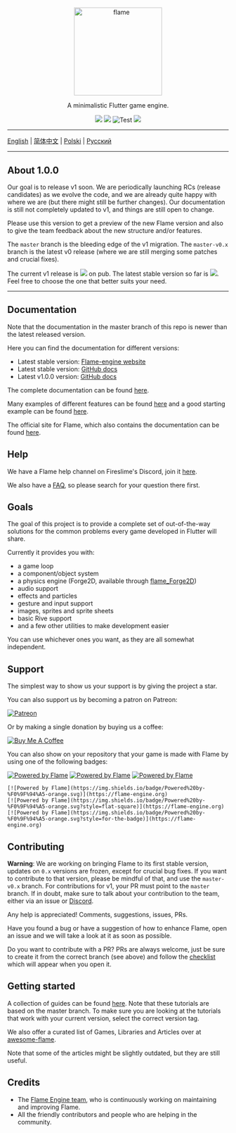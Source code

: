 #

<p align="center">
  <a href="https://flame-engine.org">
    <img alt="flame" width="200px" src="https://user-images.githubusercontent.com/6718144/101553774-3bc7b000-39ad-11eb-8a6a-de2daa31bd64.png">
  </a>
</p>

<p align="center">
A minimalistic Flutter game engine.
</p>

<p align="center">
  <a title="Pub" href="https://pub.dartlang.org/packages/flame" ><img src="https://img.shields.io/pub/v/flame.svg?style=popout&include_prereleases" /></a>
  <a title="Pub" href="https://pub.dartlang.org/packages/flame" ><img src="https://img.shields.io/pub/v/flame.svg?style=popout" /></a>
  <img src="https://github.com/flame-engine/flame/workflows/Test/badge.svg?branch=master&event=push" alt="Test" />
  <a title="Discord" href="https://discord.gg/pxrBmy4" ><img src="https://img.shields.io/discord/509714518008528896.svg" /></a>
</p>

---

[English](/README.md) | [简体中文](/i18n/README-ZH.md) | [Polski](/i18n/README-PL.md) | [Русский](/i18n/README-RU.md)

---

## About 1.0.0

Our goal is to release v1 soon. We are periodically launching RCs (release candidates) as we evolve the code, and we are already quite happy with where we are (but there might still be further changes). Our documentation is still not completely updated to v1, and things are still open to change.

Please use this version to get a preview of the new Flame version and also to give the team feedback about the new structure and/or features.

The `master` branch is the bleeding edge of the v1 migration. The `master-v0.x` branch is the latest v0 release (where we are still merging some patches and crucial fixes).

The current v1 release is <a title="Pub" href="https://pub.dartlang.org/packages/flame" ><img src="https://img.shields.io/pub/v/flame.svg?style=popout&include_prereleases" /></a> on pub. The latest stable version so far is <a title="Pub" href="https://pub.dartlang.org/packages/flame" ><img src="https://img.shields.io/pub/v/flame.svg?style=popout" /></a>. Feel free to choose the one that better suits your need.

---

## Documentation

Note that the documentation in the master branch of this repo is newer than the latest released version.

Here you can find the documentation for different versions:
- Latest stable version: [Flame-engine website](https://flame-engine.org/)
- Latest stable version: [GitHub docs](https://github.com/flame-engine/flame/tree/master-v0.x/doc)
- Latest v1.0.0 version: [GitHub docs](https://github.com/flame-engine/flame/tree/1.0.0-rc6/doc)

The complete documentation can be found [here](doc/README.md).

Many examples of different features can be found [here](doc/examples) and a good starting example can be found [here](/example).

The official site for Flame, which also contains the documentation can be found [here](https://flame-engine.org/).

## Help

We have a Flame help channel on Fireslime's Discord, join it [here](https://discord.gg/pxrBmy4).

We also have a [FAQ](FAQ.md), so please search for your question there first.

## Goals

The goal of this project is to provide a complete set of out-of-the-way solutions for the common problems every game developed in Flutter will share.

Currently it provides you with:
 - a game loop
 - a component/object system
 - a physics engine (Forge2D, available through [flame_Forge2D](https://github.com/flame-engine/flame_Forge2D))
 - audio support
 - effects and particles
 - gesture and input support
 - images, sprites and sprite sheets
 - basic Rive support
 - and a few other utilities to make development easier

You can use whichever ones you want, as they are all somewhat independent.

## Support

The simplest way to show us your support is by giving the project a star.

You can also support us by becoming a patron on Patreon:

[![Patreon](https://c5.patreon.com/external/logo/become_a_patron_button.png)](https://www.patreon.com/fireslime)

Or by making a single donation by buying us a coffee:

[![Buy Me A Coffee](https://user-images.githubusercontent.com/835641/60540201-fcd7fa00-9ce4-11e9-87ec-1e98568e9f58.png)](https://www.buymeacoffee.com/fireslime)

You can also show on your repository that your game is made with Flame by using one of the following badges:

[![Powered by Flame](https://img.shields.io/badge/Powered%20by-%F0%9F%94%A5-orange.svg)](https://flame-engine.org)
[![Powered by Flame](https://img.shields.io/badge/Powered%20by-%F0%9F%94%A5-orange.svg?style=flat-square)](https://flame-engine.org)
[![Powered by Flame](https://img.shields.io/badge/Powered%20by-%F0%9F%94%A5-orange.svg?style=for-the-badge)](https://flame-engine.org)

```
[![Powered by Flame](https://img.shields.io/badge/Powered%20by-%F0%9F%94%A5-orange.svg)](https://flame-engine.org)
[![Powered by Flame](https://img.shields.io/badge/Powered%20by-%F0%9F%94%A5-orange.svg?style=flat-square)](https://flame-engine.org)
[![Powered by Flame](https://img.shields.io/badge/Powered%20by-%F0%9F%94%A5-orange.svg?style=for-the-badge)](https://flame-engine.org)
```

## Contributing

__Warning__: We are working on bringing Flame to its first stable version, updates on `0.x` versions are frozen, except for crucial bug fixes. If you want to contribute to that version, please be mindful of that, and use the `master-v0.x` branch. For contributions for v1, your PR must point to the `master` branch. If in doubt, make sure to talk about your contribution to the team, either via an issue or [Discord](https://discord.gg/pxrBmy4).

Any help is appreciated! Comments, suggestions, issues, PRs.

Have you found a bug or have a suggestion of how to enhance Flame, open an issue and we will take a look at it as soon as possible.

Do you want to contribute with a PR? PRs are always welcome, just be sure to create it from the correct branch (see above) and follow the [checklist](.github/pull_request_template.md) which will appear when you open it.

## Getting started

A collection of guides can be found [here](./tutorials). Note that these tutorials are based on the master branch. To make sure you are looking at the tutorials that work with your current version, select the correct version tag.

We also offer a curated list of Games, Libraries and Articles over at [awesome-flame](https://github.com/flame-engine/awesome-flame).

Note that some of the articles might be slightly outdated, but they are still useful.

## Credits

 * The [Flame Engine team](https://github.com/orgs/flame-engine/people), who is continuously working on maintaining and improving Flame.
 * All the friendly contributors and people who are helping in the community.
